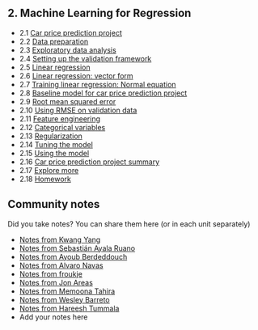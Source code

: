 ## 2. Machine Learning for Regression

- 2.1 [Car price prediction project](01-car-price-intro.md)
- 2.2 [Data preparation](02-data-preparation.md)
- 2.3 [Exploratory data analysis](03-eda.md)
- 2.4 [Setting up the validation framework](04-validation-framework.md)
- 2.5 [Linear regression](05-linear-regression-simple.md)
- 2.6 [Linear regression: vector form](06-linear-regression-vector.md)
- 2.7 [Training linear regression: Normal equation](07-linear-regression-training.md)
- 2.8 [Baseline model for car price prediction project](08-baseline-model.md)
- 2.9 [Root mean squared error](09-rmse.md)
- 2.10 [Using RMSE on validation data](10-car-price-validation.md)
- 2.11 [Feature engineering](11-feature-engineering.md)
- 2.12 [Categorical variables](12-categorical-variables.md)
- 2.13 [Regularization](13-regularization.md)
- 2.14 [Tuning the model](14-tuning-model.md)
- 2.15 [Using the model](15-using-model.md)
- 2.16 [Car price prediction project summary](16-summary.md)
- 2.17 [Explore more](17-explore-more.md)
- 2.18 [Homework](homework.md)



## Community notes

Did you take notes? You can share them here (or in each unit separately)

* [Notes from Kwang Yang](https://www.kaggle.com/kwangyangchia/notebook-for-lesson-2-mle)
* [Notes from Sebastián Ayala Ruano](https://github.com/sayalaruano/100DaysOfMLCode/blob/main/Regression/Notes/NotesDay5.md)
* [Notes from Ayoub Berdeddouch](https://github.com/ayoub-berdeddouch/mlbookcamp-homeworks/blob/main/Regression/homework_Regression_AyoubBerdeddouch.ipynb)
* [Notes from Alvaro Navas](https://github.com/ziritrion/ml-zoomcamp/blob/main/notes/02_linear_regression.md)
* [Notes from froukje](https://github.com/froukje/ml-zoomcamp/blob/main/week2/Lecture_2_car_price_prediction.ipynb)
* [Notes from Jon Areas](https://github.com/jxareas/Machine-Learning-Bookcamp-2022/blob/master/notes/02-regression.md)
* [Notes from Memoona Tahira](https://github.com/MemoonaTahira/MLZoomcamp2022/blob/main/Notes/Notes_for_Chapter_1-Linear_Algebra.ipynb)
* [Notes from Wesley Barreto](https://github.com/wgb-10/ML-Zoomcamp-2022/blob/main/Session-Projects/02-Regression/my-notebook.ipynb)
* [Notes from Hareesh Tummala](https://github.com/tummala-hareesh/ml_zoomcamp_ht/blob/main/notes/week-2-notes.md)
* Add your notes here
